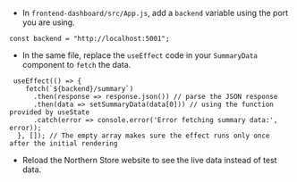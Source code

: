 
- In `frontend-dashboard/src/App.js`, add a `backend` variable using the port you are using.

```
const backend = "http://localhost:5001";
```

- In the same file, replace the `useEffect` code in your `SummaryData` component to `fetch` the data.

```
 useEffect(() => {
    fetch(`${backend}/summary`)
      .then(response => response.json()) // parse the JSON response
      .then(data => setSummaryData(data[0])) // using the function provided by useState
      .catch(error => console.error('Error fetching summary data:', error));
  }, []); // The empty array makes sure the effect runs only once after the initial rendering
```

- Reload the Northern Store website to see the live data instead of test data. 
